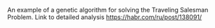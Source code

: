 An example of a genetic algorithm for solving the Traveling Salesman Problem. 
Link to detailed analysis https://habr.com/ru/post/138091/
